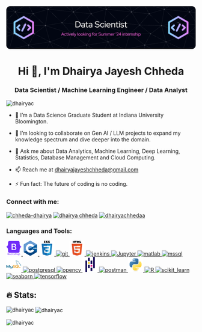 <div align="center"> <img src="https://raw.githubusercontent.com/DhairyaC/DhairyaC/main/header-image.png"> </div>
<h1 align="center">Hi 👋, I'm Dhairya Jayesh Chheda</h1>
<h3 align="center">Data Scientist / Machine Learning Engineer / Data Analyst</h3>

<p align="left"> <img src="https://komarev.com/ghpvc/?username=dhairyac&label=Profile%20views&color=0e75b6&style=flat" alt="dhairyac" /> </p>

- 🔭 I’m a Data Science Graduate Student at Indiana University Bloomington.

- 👯 I’m looking to collaborate on Gen AI / LLM projects to expand my knowledge spectrum and dive deeper into the domain.

- 💬 Ask me about Data Analytics, Machine Learning, Deep Learning, Statistics, Database Management and Cloud Computing.

- 📫 Reach me at dhairyajayeshchheda@gmail.com

- ⚡ Fun fact: The future of coding is no coding.

<h3 align="left">Connect with me:</h3>
<p align="left">
<a href="https://linkedin.com/in/chheda-dhairya" target="blank"><img align="center" src="https://raw.githubusercontent.com/rahuldkjain/github-profile-readme-generator/master/src/images/icons/Social/linked-in-alt.svg" alt="chheda-dhairya" height="30" width="40" /></a>
<a href="https://kaggle.com/dhairya chheda" target="blank"><img align="center" src="https://raw.githubusercontent.com/rahuldkjain/github-profile-readme-generator/master/src/images/icons/Social/kaggle.svg" alt="dhairya chheda" height="30" width="40" /></a>
<a href="https://instagram.com/dhairyachhedaa" target="blank"><img align="center" src="https://raw.githubusercontent.com/rahuldkjain/github-profile-readme-generator/master/src/images/icons/Social/instagram.svg" alt="dhairyachhedaa" height="30" width="40" /></a>
</p>

<h3 align="left">Languages and Tools:</h3>
<p align="left"> <a href="https://getbootstrap.com" target="_blank" rel="noreferrer"> <img src="https://raw.githubusercontent.com/devicons/devicon/master/icons/bootstrap/bootstrap-plain-wordmark.svg" alt="bootstrap" width="40" height="40"/> </a> <a href="https://www.w3schools.com/cpp/" target="_blank" rel="noreferrer"> <img src="https://raw.githubusercontent.com/devicons/devicon/master/icons/cplusplus/cplusplus-original.svg" alt="cplusplus" width="40" height="40"/> </a> <a href="https://www.w3schools.com/css/" target="_blank" rel="noreferrer"> <img src="https://raw.githubusercontent.com/devicons/devicon/master/icons/css3/css3-original-wordmark.svg" alt="css3" width="40" height="40"/> </a> <a href="https://git-scm.com/" target="_blank" rel="noreferrer"> <img src="https://www.vectorlogo.zone/logos/git-scm/git-scm-icon.svg" alt="git" width="40" height="40"/> </a> <a href="https://www.w3.org/html/" target="_blank" rel="noreferrer"> <img src="https://raw.githubusercontent.com/devicons/devicon/master/icons/html5/html5-original-wordmark.svg" alt="html5" width="40" height="40"/> </a> <a href="https://www.jenkins.io" target="_blank" rel="noreferrer"> <img src="https://www.vectorlogo.zone/logos/jenkins/jenkins-icon.svg" alt="jenkins" width="40" height="40"/> </a> <a href="https://jupyter.org/"> <img src="https://cdn.jsdelivr.net/gh/devicons/devicon/icons/jupyter/jupyter-original-wordmark.svg" alt="Jupyter" width="40" height="40" /> </a> <a href="https://www.mathworks.com/" target="_blank" rel="noreferrer"> <img src="https://upload.wikimedia.org/wikipedia/commons/2/21/Matlab_Logo.png" alt="matlab" width="40" height="40"/> </a> <a href="https://www.microsoft.com/en-us/sql-server" target="_blank" rel="noreferrer"> <img src="https://www.svgrepo.com/show/303229/microsoft-sql-server-logo.svg" alt="mssql" width="40" height="40"/> </a> <a href="https://www.mysql.com/" target="_blank" rel="noreferrer"> <img src="https://raw.githubusercontent.com/devicons/devicon/master/icons/mysql/mysql-original-wordmark.svg" alt="mysql" width="40" height="40"/> <a rel="stylesheet" href="https://cdn.jsdelivr.net/gh/dheereshagrwal/colored-icons@1.7.5/src/app/ci.min.css" /a> <img src="https://github.com/dheereshagrwal/colored-icons/blob/master/public/icons/postgresql/postgresql.svg" alt="postgresql" width="40" height="40"/> </a> <a href="https://opencv.org/" target="_blank" rel="noreferrer"> <img src="https://www.vectorlogo.zone/logos/opencv/opencv-icon.svg" alt="opencv" width="40" height="40"/> </a> <a href="https://pandas.pydata.org/" target="_blank" rel="noreferrer"> <img src="https://raw.githubusercontent.com/devicons/devicon/2ae2a900d2f041da66e950e4d48052658d850630/icons/pandas/pandas-original.svg" alt="pandas" width="40" height="40"/> </a> <a href="https://postman.com" target="_blank" rel="noreferrer"> <img src="https://www.vectorlogo.zone/logos/getpostman/getpostman-icon.svg" alt="postman" width="40" height="40"/> </a> <a href="https://www.python.org" target="_blank" rel="noreferrer"> <img src="https://raw.githubusercontent.com/devicons/devicon/master/icons/python/python-original.svg" alt="python" width="40" height="40"/> </a> <a href="https://posit.co/products/open-source/rstudio/" target="_blank" rel="noreferrer"> <img src="https://cdn.jsdelivr.net/gh/devicons/devicon/icons/r/r-original.svg" alt="R" width="40" height="40" /> </a> <a href="https://scikit-learn.org/" target="_blank" rel="noreferrer"> <img src="https://upload.wikimedia.org/wikipedia/commons/0/05/Scikit_learn_logo_small.svg" alt="scikit_learn" width="40" height="40"/> </a> <a href="https://seaborn.pydata.org/" target="_blank" rel="noreferrer"> <img src="https://seaborn.pydata.org/_images/logo-mark-lightbg.svg" alt="seaborn" width="40" height="40"/> </a> <a href="https://www.tensorflow.org" target="_blank" rel="noreferrer"> <img src="https://www.vectorlogo.zone/logos/tensorflow/tensorflow-icon.svg" alt="tensorflow" width="40" height="40"/> </a> </p>

<h2 align="left">🔥 Stats:</h2>

<p><img align="left" src="https://github-readme-stats.vercel.app/api/top-langs?username=dhairyac&show_icons=true&locale=en&layout=compact" alt="dhairyac" /></p>

<p>&nbsp;<img align="center" src="https://github-readme-stats.vercel.app/api?username=dhairyac&show_icons=true&locale=en" alt="dhairyac" /></p>

<p><img align="center" src="https://github-readme-streak-stats.herokuapp.com/?user=dhairyac&" alt="dhairyac" /></p>

